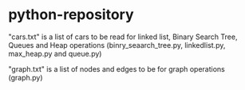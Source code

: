 # python-repository

"cars.txt" is a list of cars to be read for linked list, Binary Search Tree, Queues and Heap operations (binry_seaarch_tree.py, linkedlist.py, max_heap.py and queue.py)

"graph.txt" is a list of nodes and edges to be for graph operations (graph.py)
